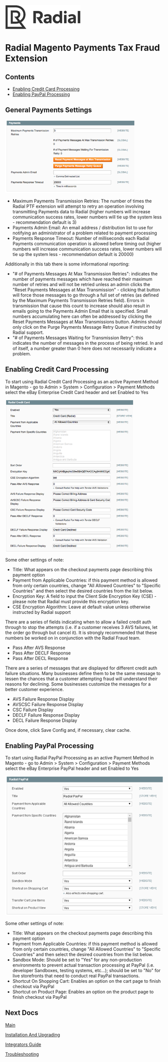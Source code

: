 [![Radial Logo](assets/radial_logo.png)](http://www.radial.com/)

# Radial Magento Payments Tax Fraud Extension 

## Contents
  * [Enabling Credit Card Processing](#enabling-credit-card-processing)
  * [Enabling PayPal Processing](#enabling-paypal-processing)

## General Payments Settings

<img src="assets/payments_tab.png">

- Maximum Payments Transmission Retries: The number of times the Radial PTF extension will attempt to retry an operation involving transmitting Payments data to Radial (higher numbers will increase communication success rates, lower numbers will tie up the system less - recommendation default is 3)
- Payments Admin Email: An email address / distribution list to use for notifying an administrator of a problem related to payment processing
- Payments Response Timeout: Number of milliseconds each Radial Payments communication operation is allowed before timing out (higher numbers will increase communication success rates, lower numbers will tie up the system less - recommendation default is 20000)

Additionally in this tab there is some informational reporting:

 - "# of Payments Messages At Max Transmission Retries": indicates the number of payments messages which have reached their maximum number of retries and will not be retried unless an admin clicks the "Reset Payments Messages at Max Transmission" - clicking that button will force those messages to go through a full set of retries (as defined by the Maximum Payments Transmission Retries field).  Errors in transmission that cause this count to increase should also result in emails going to the Payments Admin Email that is specified.  Small numbers accumulating here can often be addressed by clicking the Reset Payments Messages at Max Transmissions button.  Admins should only click on the Purge Payments Message Retry Queue if instructed by Radial support.
 - "# of Payments Messages Waiting for Transmission Retry": this indicates the number of messages in the process of being retried.  In and of itself, a number greater than 0 here does not necessarily indicate a problem. 

## Enabling Credit Card Processing

To start using Radial Credit Card Processing as an active Payment Method in Magento - go to Admin > System > Configuration > Payment Methods select the eBay Enterprise Credit Card header and set Enabled to Yes

<img src="assets/radial_credit_card.png">

Some other settings of note:

- Title: What appears on the checkout payments page describing this payment option
- Payment from Applicable Countries: if this payment method is allowed from only certain countries, change "All Allowed Countries" to "Specific Countries" and then select the desired countries from the list below.
- Encryption Key: A field to input the Client Side Encryption Key (CSE) - please note that Radial must provide this encryption key.  
- CSE Encryption Algorithm: Leave at default value unless otherwise instructed by Radial support

There are a series of fields indicating when to allow a failed credit auth through to stop the attempts (i.e. if a customer receives 3 AVS failures, let the order go through but cancel it).  It is strongly recommended that these numbers be worked on in conjunction with the Radial Fraud team.

- Pass After AVS Response
- Pass After DECLF Response
- Pass After DECL Response

There are a series of messages that are displayed for different credit auth failure situations.  Many businesses define them to be the same message to lessen the chances that a customer attempting fraud will understand their reasons for declining.  Some businesses customize the messages for a better customer experience.

- AVS Failure Response Display 
- AVSCSC Failure Response Display
- CSC Failure Display
- DECLF Failure Response Display
- DECL Failure Response Display

Once done, click Save Config and, if necessary, clear cache.

## Enabling PayPal Processing

To start using Radial PayPal Processing as an active Payment Method in Magento - go to Admin > System > Configuration > Payment Methods select the eBay Enterprise PayPal header and set Enabled to Yes

<img src="assets/payment_method_paypal.png">

Some other settings of note:

- Title: What appears on the checkout payments page describing this payment option
- Payment from Applicable Countries: if this payment method is allowed from only certain countries, change "All Allowed Countries" to "Specific Countries" and then select the desired countries from the list below.
- Sandbox Mode: Should be set to "Yes" for any non-production environments to prevent actual transaction processing at PayPal (i.e. developer Sandboxes, testing systems, etc...); should be set to "No" for live storefronts that need to conduct real PayPal transactions.
- Shortcut On Shopping Cart: Enables an option on the cart page to finish checkout via PayPal
- Shortcut on Product Page: Enables an option on the product page to finish checkout via PayPal 

## Next Docs

[Main](../README.md)

[Installation And Upgrading](INSTALL.md)

[Integrators Guide](SI.md)

[Troubleshooting](SUPPORT.md)
